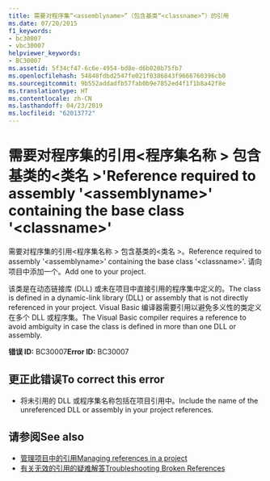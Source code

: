 ```yaml
---
title: 需要对程序集“<assemblyname>”（包含基类“<classname>”）的引用
ms.date: 07/20/2015
f1_keywords:
- bc30007
- vbc30007
helpviewer_keywords:
- BC30007
ms.assetid: 5f34cf47-6c6e-4954-bd8e-d6b020b75fb7
ms.openlocfilehash: 54848fdbd2547fe021f0386843f9666760396cb0
ms.sourcegitcommit: 9b552addadfb57fab0b9e7852ed4f1f1b8a42f8e
ms.translationtype: HT
ms.contentlocale: zh-CN
ms.lasthandoff: 04/23/2019
ms.locfileid: "62013772"
---
```

# <a name="reference-required-to-assembly-assemblyname-containing-the-base-class-classname"></a><span data-ttu-id="3d98f-102">需要对程序集的引用\<程序集名称 > 包含基类的\<类名 >'</span><span class="sxs-lookup"><span data-stu-id="3d98f-102">Reference required to assembly '\<assemblyname>' containing the base class '\<classname>'</span></span>
<span data-ttu-id="3d98f-103">需要对程序集的引用\<程序集名称 > 包含基类的\<类名 >。</span><span class="sxs-lookup"><span data-stu-id="3d98f-103">Reference required to assembly '\<assemblyname>' containing the base class '\<classname>'.</span></span> <span data-ttu-id="3d98f-104">请向项目中添加一个。</span><span class="sxs-lookup"><span data-stu-id="3d98f-104">Add one to your project.</span></span>  
  
 <span data-ttu-id="3d98f-105">该类是在动态链接库 (DLL) 或未在项目中直接引用的程序集中定义的。</span><span class="sxs-lookup"><span data-stu-id="3d98f-105">The class is defined in a dynamic-link library (DLL) or assembly that is not directly referenced in your project.</span></span> <span data-ttu-id="3d98f-106">Visual Basic 编译器需要引用以避免多义性的类定义在多个 DLL 或程序集。</span><span class="sxs-lookup"><span data-stu-id="3d98f-106">The Visual Basic compiler requires a reference to avoid ambiguity in case the class is defined in more than one DLL or assembly.</span></span>  
  
 <span data-ttu-id="3d98f-107">**错误 ID:** BC30007</span><span class="sxs-lookup"><span data-stu-id="3d98f-107">**Error ID:** BC30007</span></span>  
  
## <a name="to-correct-this-error"></a><span data-ttu-id="3d98f-108">更正此错误</span><span class="sxs-lookup"><span data-stu-id="3d98f-108">To correct this error</span></span>  
  
- <span data-ttu-id="3d98f-109">将未引用的 DLL 或程序集名称包括在项目引用中。</span><span class="sxs-lookup"><span data-stu-id="3d98f-109">Include the name of the unreferenced DLL or assembly in your project references.</span></span>  
  
## <a name="see-also"></a><span data-ttu-id="3d98f-110">请参阅</span><span class="sxs-lookup"><span data-stu-id="3d98f-110">See also</span></span>

- [<span data-ttu-id="3d98f-111">管理项目中的引用</span><span class="sxs-lookup"><span data-stu-id="3d98f-111">Managing references in a project</span></span>](/visualstudio/ide/managing-references-in-a-project)
- [<span data-ttu-id="3d98f-112">有关无效的引用的疑难解答</span><span class="sxs-lookup"><span data-stu-id="3d98f-112">Troubleshooting Broken References</span></span>](/visualstudio/ide/troubleshooting-broken-references)
